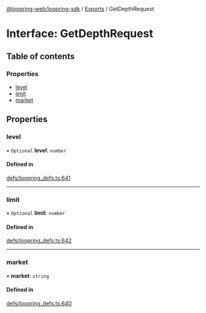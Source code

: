 [@loopring-web/loopring-sdk](../README.md) / [Exports](../modules.md) / GetDepthRequest

# Interface: GetDepthRequest

## Table of contents

### Properties

- [level](GetDepthRequest.md#level)
- [limit](GetDepthRequest.md#limit)
- [market](GetDepthRequest.md#market)

## Properties

### level

• `Optional` **level**: `number`

#### Defined in

[defs/loopring_defs.ts:641](https://github.com/Loopring/loopring_sdk/blob/b7df545/src/defs/loopring_defs.ts#L641)

___

### limit

• `Optional` **limit**: `number`

#### Defined in

[defs/loopring_defs.ts:642](https://github.com/Loopring/loopring_sdk/blob/b7df545/src/defs/loopring_defs.ts#L642)

___

### market

• **market**: `string`

#### Defined in

[defs/loopring_defs.ts:640](https://github.com/Loopring/loopring_sdk/blob/b7df545/src/defs/loopring_defs.ts#L640)
